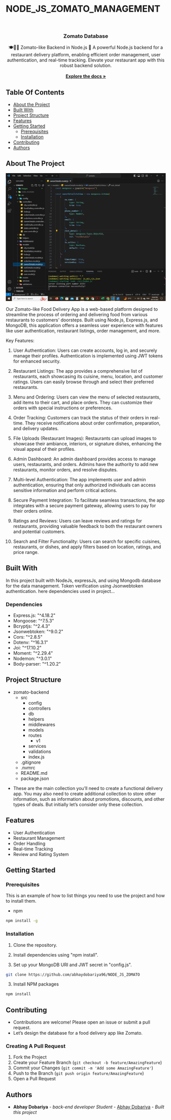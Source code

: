 # NODE_JS_ZOMATO_MANAGEMENT

<br/>
<p align="center">
    <h3 align="center">Zomato Database</h3>

  <p align="center">
    🍽️🥢🍚 Zomato-like Backend in Node.js 🚀 A powerful Node.js backend for a restaurant delivery platform, enabling efficient order management, user authentication, and real-time tracking. Elevate your restaurant app with this robust backend solution.
    <br/>
    <br/>
    <a href="https://github.com/abhaydobariya96/NODE_JS_ZOMATO"><strong>Explore the docs »</strong></a>
  </p>
</p>

## Table Of Contents

- [About the Project](#about-the-project)
- [Built With](#built-with)
- [Project Structure](#project-structure)
- [Features](#features)
- [Getting Started](#getting-started)
  - [Prerequisites](#prerequisites)
  - [Installation](#installation)
- [Contributing](#contributing)
- [Authors](#authors)

## About The Project

![Screen Shot](images/Zomato_Project.jpeg)

Our Zomato-like Food Delivery App is a web-based platform designed to streamline the process of ordering and delivering food from various restaurants to customers' doorsteps. Built using Node.js, Express.js, and MongoDB, this application offers a seamless user experience with features like user authentication, restaurant listings, order management, and more.

Key Features:

1. User Authentication:
Users can create accounts, log in, and securely manage their profiles. Authentication is implemented using JWT tokens for enhanced security.

2. Restaurant Listings:
The app provides a comprehensive list of restaurants, each showcasing its cuisine, menu, location, and customer ratings. Users can easily browse through and select their preferred restaurants.

3. Menu and Ordering:
Users can view the menu of selected restaurants, add items to their cart, and place orders. They can customize their orders with special instructions or preferences.

4. Order Tracking:
Customers can track the status of their orders in real-time. They receive notifications about order confirmation, preparation, and delivery updates.

5. File Uploads (Restaurant Images):
Restaurants can upload images to showcase their ambiance, interiors, or signature dishes, enhancing the visual appeal of their profiles.

6. Admin Dashboard:
An admin dashboard provides access to manage users, restaurants, and orders. Admins have the authority to add new restaurants, monitor orders, and resolve disputes.

7. Multi-level Authentication:
The app implements user and admin authentication, ensuring that only authorized individuals can access sensitive information and perform critical actions.

8. Secure Payment Integration:
To facilitate seamless transactions, the app integrates with a secure payment gateway, allowing users to pay for their orders online.

9. Ratings and Reviews:
Users can leave reviews and ratings for restaurants, providing valuable feedback to both the restaurant owners and potential customers.

10. Search and Filter Functionality:
Users can search for specific cuisines, restaurants, or dishes, and apply filters based on location, ratings, and price range.

## Built With

In this project built with NodeJs, expressJs, and using Mongodb database for the data management. Token verification using Jsonwebtoken authentication. here dependencies used in project...

### Dependencies

- Express.js: "^4.18.2"
- Mongoose: "^7.5.3"
- Bcryptjs: "^2.4.3"
- Jsonwebtoken: "^9.0.2"
- Cors: "^2.8.5"
- Dotenv: "^16.3.1"
- Joi: "^17.10.2"
- Moment: "^2.29.4"
- Nodemon: "^3.0.1"
- Body-parser: "^1.20.2"


## Project Structure

- zomato-backend
  - src
    - config
    - controllers
    - db
    - helpers
    - middlewares
    - models
    - routes
      - v1
    - services
    - validations
    - index.js
  - .gitignore
  - .nvmrc
  - README.md
  - package.json

* These are the main collection you’ll need to create a functional delivery app. You may also need to create additional collection to store other information, such as information about promotions, discounts, and other types of deals. But initially let’s consider only these collection.

## Features

- User Authentication
- Restaurant Management
- Order Handling
- Real-time Tracking
- Review and Rating System

## Getting Started

### Prerequisites

This is an example of how to list things you need to use the project and how to install them.

- npm

```sh
npm install -g
```

### Installation

1. Clone the repository.

2. Install dependencies using "npm install".

3. Set up your MongoDB URI and JWT secret in "config.js".

```sh
git clone https://github.com/abhaydobariya96/NODE_JS_ZOMATO
```

3. Install NPM packages

```sh
npm install
```
## Contributing

- Contributions are welcome! Please open an issue or submit a pull request.
- Let’s design the database for a food delivery app like Zomato.


### Creating A Pull Request

1. Fork the Project
2. Create your Feature Branch (`git checkout -b feature/AmazingFeature`)
3. Commit your Changes (`git commit -m 'Add some AmazingFeature'`)
4. Push to the Branch (`git push origin feature/AmazingFeature`)
5. Open a Pull Request

## Authors

- **Abhay Dobariya** - _back-end developer Student_ - [Abhay Dobariya](https://github.com/abhaydobariya96/) - _Built this project_
